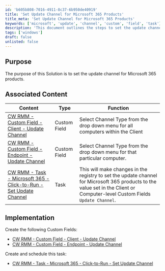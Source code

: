 ```yaml
---
id: 'b605b808-7016-4911-8c37-6b950de40919'
title: 'Set Update Channel for Microsoft 365 Products'
title_meta: 'Set Update Channel for Microsoft 365 Products'
keywords: ['microsoft', 'update', 'channel', 'custom', 'field', 'task']
description: 'This document outlines the steps to set the update channel for Microsoft 365 products using Custom Fields and scheduled tasks in ConnectWise RMM. It includes links to associated content and implementation instructions for creating the necessary fields and tasks.'
tags: ['windows']
draft: false
unlisted: false
---
```

## Purpose

The purpose of this Solution is to set the update channel for Microsoft 365 products.

## Associated Content

| Content                                                                                         | Type        | Function                                                                                                      |
|-------------------------------------------------------------------------------------------------|-------------|---------------------------------------------------------------------------------------------------------------|
| [CW RMM - Custom Field - Client - Update Channel](https://proval.itglue.com/DOC-5078775-17435722) | Custom Field | Select Channel Type from the drop down menu for all computers within the Client                             |
| [CW RMM - Custom Field - Endpoint - Update Channel](https://proval.itglue.com/DOC-5078775-17435721) | Custom Field | Select Channel Type from the drop down menu for that particular computer.                                   |
| [CW RMM - Task - Microsoft 365 - Click-to-Run - Set Update Channel](https://proval.itglue.com/DOC-5078775-17430050) | Task        | This will make changes in the registry to set the update channel for Microsoft 365 products to the value set in the Client or Computer-level Custom Fields `Update Channel`. |

## Implementation

Create the following Custom Fields:
- [CW RMM - Custom Field - Client - Update Channel](https://proval.itglue.com/DOC-5078775-17435722)
- [CW RMM - Custom Field - Endpoint - Update Channel](https://proval.itglue.com/DOC-5078775-17435721)

Create and schedule this task:
- [CW RMM - Task - Microsoft 365 - Click-to-Run - Set Update Channel](https://proval.itglue.com/DOC-5078775-17430050)











